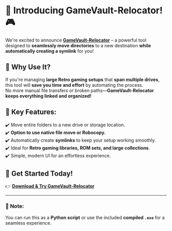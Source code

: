 # 🚀 Introducing GameVault-Relocator! 🎮  

We're excited to announce **[GameVault-Relocator](https://github.com/ScriptedBits/GameVault-Relocator/)** – a powerful tool designed to **seamlessly move directories** to a new destination **while automatically creating a symlink** for you!  

## 🔹 Why Use It?  
If you're managing **large Retro gaming setups** that **span multiple drives**, this tool will **save you time and effort** by automating the process.  
No more manual file transfers or broken paths—**GameVault-Relocator keeps everything linked and organized!**  

## 🔹 Key Features:  
✔️ Move entire folders to a new drive or storage location.  
✔️ **Option to use native file move or Robocopy.**  
✔️ Automatically create **symlinks** to keep your setup working smoothly.  
✔️ Ideal for **Retro gaming libraries, ROM sets, and large collections**.  
✔️ Simple, modern UI for an effortless experience.  

## 🎉 Get Started Today!  
👉 **[Download & Try GameVault-Relocator](https://github.com/ScriptedBits/GameVault-Relocator/releases)**  

---

### 📝 **Note:**  
You can run this as a **Python script** or use the included **compiled `.exe`** for a seamless experience.  
